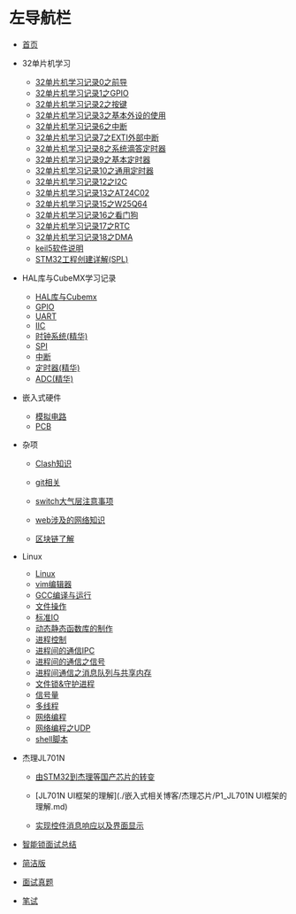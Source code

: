 # 左导航栏

- [首页](./start_page.md)

- 32单片机学习

  * [32单片机学习记录0之前导](./嵌入式相关博客/32单片机学习/32单片机学习记录0之前导.md)
  * [32单片机学习记录1之GPIO](./嵌入式相关博客/32单片机学习/32单片机学习记录1之GPIO.md)
  * [32单片机学习记录2之按键](./嵌入式相关博客/32单片机学习/32单片机学习记录2之按键.md)
  * [32单片机学习记录3之基本外设的使用](./嵌入式相关博客/32单片机学习/32单片机学习记录3之基本外设的使用.md)
  * [32单片机学习记录6之中断](./嵌入式相关博客/32单片机学习/32单片机学习记录6之中断.md)
  * [32单片机学习记录7之EXTI外部中断](./嵌入式相关博客/32单片机学习/32单片机学习记录7之EXTI外部中断.md)
  * [32单片机学习记录8之系统滴答定时器](./嵌入式相关博客/32单片机学习/32单片机学习记录8之系统滴答定时器.md)
  * [32单片机学习记录9之基本定时器](./嵌入式相关博客/32单片机学习/32单片机学习记录9之基本定时器.md)
  * [32单片机学习记录10之通用定时器](./嵌入式相关博客/32单片机学习/32单片机学习记录10之通用定时器.md)
  * [32单片机学习记录12之I2C](./嵌入式相关博客/32单片机学习/32单片机学习记录12之I2C.md)
  * [32单片机学习记录13之AT24C02](./嵌入式相关博客/32单片机学习/32单片机学习记录13之AT24C02.md)
  * [32单片机学习记录15之W25Q64](./嵌入式相关博客/32单片机学习/32单片机学习记录15之W25Q64.md)
  * [32单片机学习记录16之看门狗](./嵌入式相关博客/32单片机学习/32单片机学习记录16之看门狗.md)
  * [32单片机学习记录17之RTC](./嵌入式相关博客/32单片机学习/32单片机学习记录17之RTC.md)
  * [32单片机学习记录18之DMA](./嵌入式相关博客/32单片机学习/32单片机学习记录18之DMA.md)
  * [keil5软件说明](./嵌入式相关博客/32单片机学习/keil5软件说明.md)
  * [STM32工程创建详解(SPL)](./嵌入式相关博客/32单片机学习/STM32工程创建详解.md)

- HAL库与CubeMX学习记录
  - [HAL库与Cubemx](./嵌入式相关博客/HAL库与CubeMX学习记录/P1_HAL库与Cubemx.md)
  - [GPIO](./嵌入式相关博客/HAL库与CubeMX学习记录/P2_GPIO.md)
  - [UART](./嵌入式相关博客/HAL库与CubeMX学习记录/P3_UART.md)
  - [IIC](./嵌入式相关博客/HAL库与CubeMX学习记录/P4_IIC.md)
  - [时钟系统(精华)](./嵌入式相关博客/HAL库与CubeMX学习记录/P5_时钟系统(精华).md)
  - [SPI](./嵌入式相关博客/HAL库与CubeMX学习记录/P6_SPI.md)
  - [中断](./嵌入式相关博客/HAL库与CubeMX学习记录/P7_中断.md)
  - [定时器(精华)](./嵌入式相关博客/HAL库与CubeMX学习记录/P8_定时器(精华).md)
  - [ADC(精华)](./嵌入式相关博客/HAL库与CubeMX学习记录/P9_ADC(精华).md)

- 嵌入式硬件
  - [模拟电路](./嵌入式相关博客/嵌入式硬件/模拟电路.md)
  - [PCB](./嵌入式相关博客/嵌入式硬件/PCB.md)

- 杂项
  - [Clash知识](./杂项博客/Clash知识.md)
  - [git相关](./杂项博客/git相关.md)
  - [switch大气层注意事项](./杂项博客/switch大气层注意事项.md)
  - [web涉及的网络知识](./杂项博客/web涉及的网络知识.md)

  - [区块链了解](./杂项博客/区块链了解.md)

- Linux
  - [Linux](./Linux/Linux.md)
  - [vim编辑器](./Linux/P2vim编辑器.md)
  - [GCC编译与运行](./Linux/P3GCC编译与运行.md)
  - [文件操作](./Linux/P4_文件操作.md)
  - [标准IO](./Linux/P5_标准IO.md)
  - [动态静态函数库的制作](./Linux/P6_动态静态函数库的制作.md)
  - [进程控制](./Linux/P7_进程控制.md)
  - [进程间的通信IPC](./Linux/P8_进程间的通信IPC.md)
  - [进程间的通信之信号](./Linux/P9_进程间的通信之信号.md)
  - [进程间通信之消息队列与共享内存](./Linux/P10_进程间通信之消息队列与共享内存.md)
  - [文件锁&守护进程](./Linux/P11_文件锁&守护进程.md)
  - [信号量](./Linux/P12_信号量.md)
  - [多线程](./Linux/P13_多线程.md)
  - [网络编程](./Linux/P14_网络编程.md)
  - [网络编程之UDP](./Linux/P15_网络编程之UDP.md)
  - [shell脚本](./Linux/P16_shell脚本.md)

- 杰理JL701N
  - [由STM32到杰理等国产芯片的转变](./嵌入式相关博客/杰理芯片/P0_由STM32到杰理等国产芯片的转变.md)
  
  - [JL701N UI框架的理解](./嵌入式相关博客/杰理芯片/P1_JL701N UI框架的理解.md)
  
  - [实现控件消息响应以及界面显示](./嵌入式相关博客/杰理芯片/P2_实现控件消息响应以及界面显示.md)
  
- [智能锁面试总结](./智能锁面试总结.md)
- [简洁版](./简洁版.md)
- [面试真题](./面试真题.md)
- [笔试](./C语言笔试题.md)
